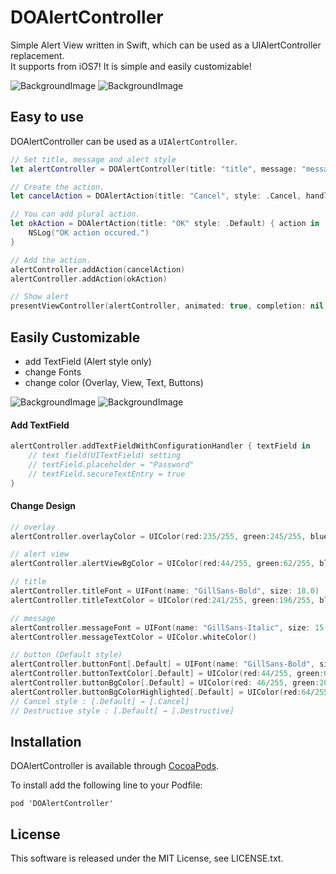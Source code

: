# DOAlertController

Simple Alert View written in Swift, which can be used as a UIAlertController replacement.  
It supports from iOS7! It is simple and easily customizable!

![BackgroundImage](https://raw.githubusercontent.com/okmr-d/okmr-d.github.io/master/img/DOAlertController/AlertScreenshot.png) ![BackgroundImage](https://raw.githubusercontent.com/okmr-d/okmr-d.github.io/master/img/DOAlertController/ActionSheetScreenshot.png)

## Easy to use
DOAlertController can be used as a `UIAlertController`.
```swift
// Set title, message and alert style
let alertController = DOAlertController(title: "title", message: "message", preferredStyle: .Alert)

// Create the action.
let cancelAction = DOAlertAction(title: "Cancel", style: .Cancel, handler: nil)

// You can add plural action.
let okAction = DOAlertAction(title: "OK" style: .Default) { action in
    NSLog("OK action occured.")
}

// Add the action.
alertController.addAction(cancelAction)
alertController.addAction(okAction)

// Show alert
presentViewController(alertController, animated: true, completion: nil)
```

## Easily Customizable

* add TextField (Alert style only)
* change Fonts
* change color (Overlay, View, Text, Buttons)

![BackgroundImage](https://raw.githubusercontent.com/okmr-d/okmr-d.github.io/master/img/DOAlertController/CustomAlert.png)
![BackgroundImage](https://raw.githubusercontent.com/okmr-d/okmr-d.github.io/master/img/DOAlertController/CustomActionSheet.png)

#### Add TextField
```swift
alertController.addTextFieldWithConfigurationHandler { textField in
    // text field(UITextField) setting
    // textField.placeholder = "Password"
    // textField.secureTextEntry = true
}
```

#### Change Design
```swift
// overlay
alertController.overlayColor = UIColor(red:235/255, green:245/255, blue:255/255, alpha:0.7)

// alert view
alertController.alertViewBgColor = UIColor(red:44/255, green:62/255, blue:80/255, alpha:1)

// title
alertController.titleFont = UIFont(name: "GillSans-Bold", size: 18.0)
alertController.titleTextColor = UIColor(red:241/255, green:196/255, blue:15/255, alpha:1)

// message
alertController.messageFont = UIFont(name: "GillSans-Italic", size: 15.0)
alertController.messageTextColor = UIColor.whiteColor()

// button (Default style)
alertController.buttonFont[.Default] = UIFont(name: "GillSans-Bold", size: 16.0)
alertController.buttonTextColor[.Default] = UIColor(red:44/255, green:62/255, blue:80/255, alpha:1)
alertController.buttonBgColor[.Default] = UIColor(red: 46/255, green:204/255, blue:113/255, alpha:1)
alertController.buttonBgColorHighlighted[.Default] = UIColor(red:64/255, green:212/255, blue:126/255, alpha:1)
// Cancel style : [.Default] → [.Cancel]
// Destructive style : [.Default] → [.Destructive]
```

## Installation
DOAlertController is available through [CocoaPods](http://cocoapods.org).

To install add the following line to your Podfile:
```
pod 'DOAlertController'
```

## License
This software is released under the MIT License, see LICENSE.txt.
